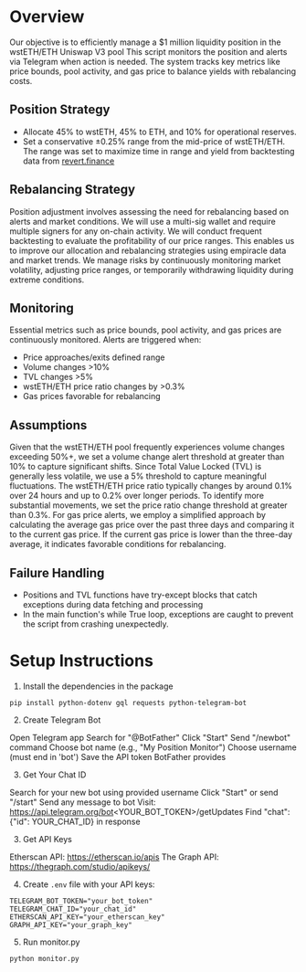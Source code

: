 # Overview
Our objective is to efficiently manage a $1 million liquidity position in the wstETH/ETH Uniswap V3 pool This script monitors the position and alerts via Telegram when action is needed. The system tracks key metrics like price bounds, pool activity, and gas price to balance yields with rebalancing costs.

## Position Strategy
- Allocate 45% to wstETH, 45% to ETH, and 10% for operational reserves.
- Set a conservative ±0.25% range from the mid-price of wstETH/ETH. The range was set to maximize time in range and yield from backtesting data from [revert.finance](https://revert.finance/#/initiator?network=mainnet&exchange=uniswapv3&token1=0xc02aaa39b223fe8d0a0e5c4f27ead9083c756cc2-native&token0=0x7f39c581f595b53c5cb19bd0b3f8da6c935e2ca0)

## Rebalancing Strategy
Position adjustment involves assessing the need for rebalancing based on alerts and market conditions. We will use a multi-sig wallet and require multiple signers for any on-chain activity. We will conduct frequent backtesting to evaluate the profitability of our price ranges. This enables us to improve our allocation and rebalancing strategies using empiracle data and market trends. We manage risks by continuously monitoring market volatility, adjusting price ranges, or temporarily withdrawing liquidity during extreme conditions.

## Monitoring
Essential metrics such as price bounds, pool activity, and gas prices are continuously monitored. Alerts are triggered when:
- Price approaches/exits defined range
- Volume changes >10%
- TVL changes >5%
- wstETH/ETH price ratio changes by >0.3%
- Gas prices favorable for rebalancing

## Assumptions
Given that the wstETH/ETH pool frequently experiences volume changes exceeding 50%+, we set a volume change alert threshold at greater than 10% to capture significant shifts. Since Total Value Locked (TVL) is generally less volatile, we use a 5% threshold to capture meaningful fluctuations. The wstETH/ETH price ratio typically changes by around 0.1% over 24 hours and up to 0.2% over longer periods. To identify more substantial movements, we set the price ratio change threshold at greater than 0.3%. For gas price alerts, we employ a simplified approach by calculating the average gas price over the past three days and comparing it to the current gas price. If the current gas price is lower than the three-day average, it indicates favorable conditions for rebalancing.

## Failure Handling
- Positions and TVL functions have try-except blocks that catch exceptions during data fetching and processing
- In the main function's while True loop, exceptions are caught to prevent the script from crashing unexpectedly.




# Setup Instructions
1. Install the dependencies in the package
```
pip install python-dotenv gql requests python-telegram-bot
```
2. Create Telegram Bot

Open Telegram app
Search for "@BotFather"
Click "Start"
Send "/newbot" command
Choose bot name (e.g., "My Position Monitor")
Choose username (must end in 'bot')
Save the API token BotFather provides

3. Get Your Chat ID

Search for your new bot using provided username
Click "Start" or send "/start"
Send any message to bot
Visit: https://api.telegram.org/bot<YOUR_BOT_TOKEN>/getUpdates
Find "chat":{"id": YOUR_CHAT_ID} in response

3. Get API Keys

Etherscan API: https://etherscan.io/apis
The Graph API: https://thegraph.com/studio/apikeys/

4. Create `.env` file with your API keys:
```
TELEGRAM_BOT_TOKEN="your_bot_token"
TELEGRAM_CHAT_ID="your_chat_id"
ETHERSCAN_API_KEY="your_etherscan_key"
GRAPH_API_KEY="your_graph_key"
```

5. Run monitor.py
```
python monitor.py
```